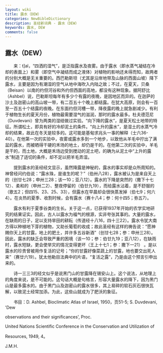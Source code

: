 ```yaml
---
layout: wiki
title: 露水（DEW）
categories: NewBibleDictionary
description: 圣经新词典 - 露水（DEW）
keywords: 露水, DEW
comments: false
---
```


## 露水（DEW）

　　来：t]al，“四洒的湿气”，是泛指露水及夜雾。由于露水（即水蒸气凝结在冷却的表面上）和雾（即空气中凝结而成之液体）对植物的影响还未得而知，故两者的分别大概是无关重要的。西巴勒斯坦（尤其是沿岸地带及山脉的西面山坡）降下露水，主要是因为有潮湿的空气从地中海吹入内陆之故；不过，在夏天，贝桑（Beisan）以南的约但河谷和外约但西面的高地，都没有这种现象。据阿舒比（Ashbel）说，巴勒斯坦每年有多少个有露的夜晚，是因地区而异的。在迦萨的沙土及迦密山的高山坡一带，有二百五十个晚上都结露。在犹大高原，则会有一百至一百五十个结露的夜晚。在东面约但河槽一带，降夜露的晚上就急剧减少。有利于植物生长的夏天月份，植物最需要湿气的滋润，那时的露水最多。杜夫德范尼（Duvdevani）曾为两类的湿结做过实验。“向下降的露水”，是夏天松土地带的特征。所谓松土，即具有好的冷却泥土的条件。“向上升的露水”，是湿土的水蒸气冷却的结果，故此在冬天是较多的。这可能是基甸求兆头一事的解释（士六36-40）。在他第一次的实验中，夜雾或露水多到一个地步，以致他从羊毛中拧出了满盆的露水，而被晒得干硬的禾场的地土，却仍是干的。在他第二次的实验中，羊毛是干的，而土地，大概是禾场边受到搅动的泥土吧，的确为从泥土中“上升的露水”制造了适切的条件，却不足以把羊毛弄湿。

　　提到露水的圣经经文显示，虽然降露是神秘的，露水的事实却是众所周知的。神曾经问约伯说：“露水珠，是谁生的呢？”（伯卅八28），露水被认为是来自天上的（创廿七28；申卅三28；该一10；亚八12）。露水的下降是突然的（撒下十七12）、柔和的（申卅二2）、整夜停留的（伯廿九19），而给露水沾着，是不舒服的（歌五2；但四15、23、25、33），但露水在早晨却会很快蒸发掉（伯七9；何六4）。在炎热的夏季、收割时候，会有露水（赛十八4；参：何十四5；弥五7）。

　　露水有利于夏季谷类的生长。关于这一点，已获得1937年开始的农学实地研究的结果证实。因此，古人以露水为福气的根源，实非夸张其事的。大量的露水，在缺雨的日子，足以支持旱田的耕耘（传道经十八16，四十三22）。露水令犹大南方得以种植地下芽的植物，又助长葡萄的收成；故此圣经有这样的祷告说：“愿神赐你天上的甘露，地上的肥土，并许多五谷新酒”（创廿七28；参：申卅三28）。因此，露水的缺乏会导致严重的困境（该一10；参：伯廿九19；亚八12），在缺雨时，露水短缺，更会使旱灾的情况变得更坏（王上十七1；参：撒下一21） 。是以露水的珍贵曾被用作复活的记号；“你的甘露好像菜蔬上的甘露，地也要交出死人来”（赛廿六19）。犹太他勒目法典中的片语，“复活之露”，乃是由这个预言引申出来的。

　　诗一三三3的经文似乎是说黑门山的甘露降在锡安山上。这个说法，从地理上的角度来说，是不可能的。这句话大概是句格言，形容大量露水的降下，因为黑门山是最多露水的。由于黑门山及迦密山的露水很多，其上易碎的软石灰石很快瓦解，以致泥土经常加添。为此，这些山就成为了肥沃的象征。

　　书目：D. Ashbel, Bioclimatic Atlas of Israel, 1950，页51-5; S. Duvdevani, 'Dew

observations and their significances', Proc.

United Nations Scientific Conference in the Conservation and Utilization of

Resources, 1949, 4。

J.M.H.








